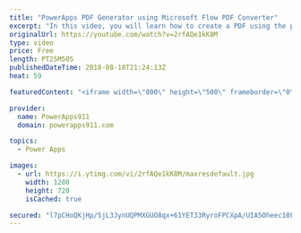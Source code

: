 ```yaml
---
title: "PowerApps PDF Generator using Microsoft Flow PDF Converter"
excerpt: "In this video, you will learn how to create a PDF using the power of PowerApps, Flow, and OneDrive. We walk through everything from generating the HTML, to filling in the variables, adding Flow actions, and finally sending content from PowerApps to the PDF. Very cool.  John Liu's original blog post on"
originalUrl: https://youtube.com/watch?v=2rfAQe1kK8M
type: video
price: Free
length: PT25M50S
publishedDateTime: 2018-08-18T21:24:13Z
heat: 59

featuredContent: "<iframe width=\"800\" height=\"500\" frameborder=\"0\" src=\"https://www.youtube.com/embed/2rfAQe1kK8M\" allow=\"accelerometer; autoplay; encrypted-media; gyroscope; picture-in-picture\" allowfullscreen></iframe>"

provider:
  name: PowerApps911
  domain: powerapps911.com

topics:
  - Power Apps

images:
  - url: https://i.ytimg.com/vi/2rfAQe1kK8M/maxresdefault.jpg
    width: 1280
    height: 720
    isCached: true

secured: "l7pCHoQKjHp/5jL3JynUQPMXGUO8qx+61YET33RyroFPCXpA/UIA5Oheec10F74ErpQ79wp8wL7RV6zrbZz676IPn+DW4Dpry6Yv9zm+yE1FlevAbdzXObr2JjaNAceZcedUrmWsVIqSrpbD7I32o1QxjmmoDaGqOLoY5wFvBQoQ7Pxqs2PqWlTKTZ92cJNF3xDChV9Kn9y3wGBMF6QjfDb1+5Ujk5hsb658iCv5FwgkKOlwoulpikLmeT39pe89AYrtK2/hzWhukiRNhbfDNi20iOlJTQNHmdA/Fpa4mBU1Ik0ZZCY/3DtmxodsDq+/RoDzGMdtjrzOj/Yq9AVBV/zTCboJPbLPT/SnKak3wuC5kZ8bXzTIm7zZjq8V0s2FbbSL4q27gZL9FxSDShITmYdCn/+0rluBgRlKyAOMYkM=;ZOCnifQ7sJBhrH0HdFVxOw=="
---
```


